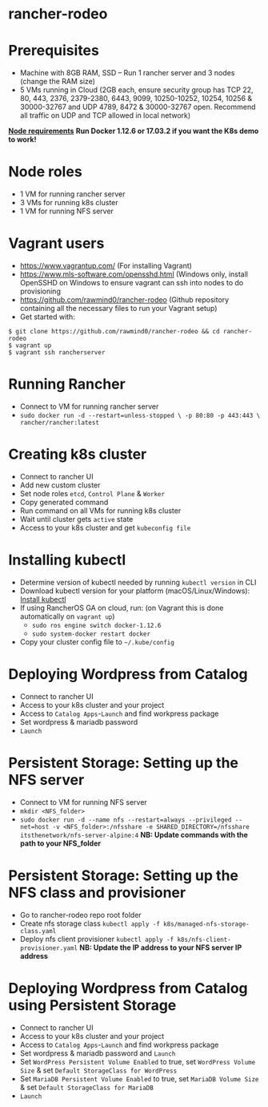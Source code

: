 # rancher-rodeo

# Prerequisites
* Machine with 8GB RAM, SSD – Run 1 rancher server and 3 nodes (change the RAM size)
* 5 VMs running in Cloud (2GB each, ensure security group has TCP 22, 80, 443, 2376, 2379-2380,  6443, 9099, 10250-10252, 10254, 10256 & 30000-32767 and UDP 4789, 8472 & 30000-32767 open. Recommend all traffic on UDP and TCP allowed in local network)

**[Node requirements](https://rancher.com/docs/rancher/v2.x/en/installation/requirements/)**
**Run Docker 1.12.6 or 17.03.2 if you want the K8s demo to work!**

# Node roles
* 1 VM for running rancher server
* 3 VMs for running k8s cluster
* 1 VM for running NFS server

# Vagrant users
* https://www.vagrantup.com/ (For installing Vagrant)
* https://www.mls-software.com/opensshd.html (Windows only, install OpenSSHD on Windows to ensure vagrant can ssh into nodes to do provisioning
* https://github.com/rawmind0/rancher-rodeo (Github repository containing all the necessary files to run your Vagrant setup)
* Get started with:
```
$ git clone https://github.com/rawmind0/rancher-rodeo && cd rancher-rodeo
$ vagrant up
$ vagrant ssh rancherserver
```

# Running Rancher
* Connect to VM for running rancher server
* `sudo docker run -d --restart=unless-stopped \
-p 80:80 -p 443:443 \
rancher/rancher:latest`

# Creating k8s cluster
* Connect to rancher UI
* Add new custom cluster 
* Set node roles `etcd`, `Control Plane` & `Worker`
* Copy generated command
* Run command on all VMs for running k8s cluster
* Wait until cluster gets `active` state
* Access to your k8s cluster and get `kubeconfig file`

# Installing kubectl
* Determine version of kubectl needed by running `kubectl version` in CLI
* Download kubectl version for your platform (macOS/Linux/Windows): [Install kubectl](https://kubernetes.io/docs/tasks/tools/install-kubectl/)
* If using RancherOS GA on cloud, run: (on Vagrant this is done automatically on `vagrant up`)
  * `sudo ros engine switch docker-1.12.6`
  * `sudo system-docker restart docker`
* Copy your cluster config file to `~/.kube/config`

# Deploying Wordpress from Catalog
* Connect to rancher UI
* Access to your k8s cluster and your project
* Access to `Catalog Apps`-`Launch` and find workpress package
* Set wordpress & mariadb password 
* `Launch`

# Persistent Storage: Setting up the NFS server
* Connect to VM for running NFS server
* `mkdir <NFS_folder>`
* `sudo docker run -d --name nfs --restart=always --privileged --net=host -v <NFS_folder>:/nfsshare -e SHARED_DIRECTORY=/nfsshare itsthenetwork/nfs-server-alpine:4` 
**NB: Update commands with the path to your NFS_folder**

# Persistent Storage: Setting up the NFS class and provisioner
* Go to rancher-rodeo repo root folder
* Create nfs storage class `kubectl apply -f k8s/managed-nfs-storage-class.yaml`
* Deploy nfs client provisioner `kubectl apply -f k8s/nfs-client-provisioner.yaml` **NB: Update the IP address to your NFS server IP address**

# Deploying Wordpress from Catalog using Persistent Storage
* Connect to rancher UI
* Access to your k8s cluster and your project
* Access to `Catalog Apps`-`Launch` and find workpress package
* Set wordpress & mariadb password and `Launch`
* Set `WordPress Persistent Volume Enabled` to true, set `WordPress Volume Size` & set `Default StorageClass for WordPress`
* Set `MariaDB Persistent Volume Enabled` to true, set `MariaDB Volume Size` & set `Default StorageClass for MariaDB`
* `Launch`

